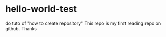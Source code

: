 # hello-world-test
do tuto of "how to create repository"
This repo is my first reading repo on github.
Thanks
